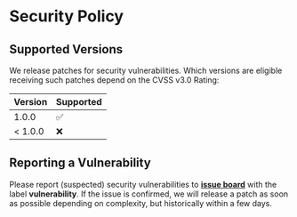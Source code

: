 # Security Policy

## Supported Versions

We release patches for security vulnerabilities. Which versions are eligible
receiving such patches depend on the CVSS v3.0 Rating:

| Version | Supported          |
| ------- | ------------------ |
| 1.0.0   | :white_check_mark: |
| < 1.0.0 | :x:                |

## Reporting a Vulnerability

Please report (suspected) security vulnerabilities to **[issue board](https://github.com/timoa/terraform-module-gcp-example/issues)**
with the label **vulnerability**. If the issue is confirmed, we will release a patch as soon as possible depending on complexity,
but historically within a few days.
